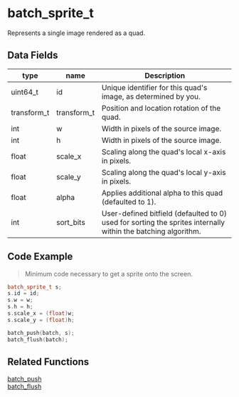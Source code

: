# batch_sprite_t

Represents a single image rendered as a quad.

## Data Fields

type | name | Description
--- | --- | ---
uint64_t | id | Unique identifier for this quad's image, as determined by you.
transform_t | transform_t | Position and location rotation of the quad.
int | w | Width in pixels of the source image.
int | h | Width in pixels of the source image.
float | scale_x | Scaling along the quad's local x-axis in pixels.
float | scale_y | Scaling along the quad's local y-axis in pixels.
float | alpha | Applies additional alpha to this quad (defaulted to 1).
int | sort_bits | User-defined bitfield (defaulted to 0) used for sorting the sprites internally within the batching algorithm.

## Code Example

> Minimum code necessary to get a sprite onto the screen.

```cpp
batch_sprite_t s;
s.id = id;
s.w = w;
s.h = h;
s.scale_x = (float)w;
s.scale_y = (float)h;

batch_push(batch, s);
batch_flush(batch);
```

## Related Functions

[batch_push](https://github.com/RandyGaul/cute_framework/tree/master/doc/graphics/batch/batch_push.md)  
[batch_flush](https://github.com/RandyGaul/cute_framework/tree/master/doc/graphics/batch/batch_flush.md)  
